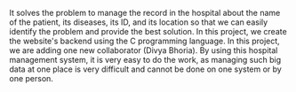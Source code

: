 It solves the problem to manage the record in the hospital about the name of the patient, its diseases, its ID, and its location so that we can easily identify the problem and provide the best solution. In this project, we create the website's backend using the C programming language.
In this project, we are adding one new collaborator (Divya Bhoria). By using this hospital management system, it is very easy to do the work, as managing such big data at one place is very difficult and cannot be done on one system or by one person.
